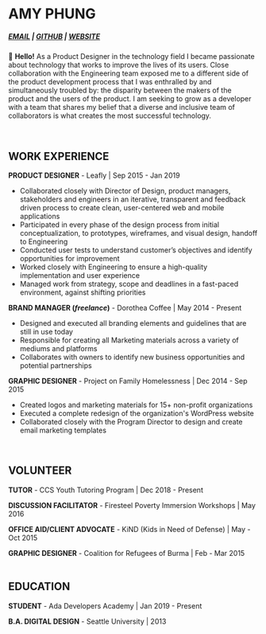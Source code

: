 # AMY PHUNG

 <h5> <a href="phung.amy85@gmail.com">EMAIL</a> | <a href="https://github.com/aphunk">GITHUB</a> | <a href="https://amyphung.xyz">WEBSITE</a></h5>
 
:wave: **Hello!**
As a Product Designer in the technology field I became passionate about technology that works to improve the lives of its users. Close collaboration with the Engineering team exposed me to a different side of the product development process that I was enthralled by and simultaneously troubled by: the disparity between the makers of the product and the users of the product. I am seeking to grow as a developer with a team that shares my belief that a diverse and inclusive team of collaborators is what creates the most successful technology.

<br> 

## WORK EXPERIENCE

**PRODUCT DESIGNER** -
Leafly | Sep 2015 - Jan 2019
- Collaborated closely with Director of Design, product managers, stakeholders and engineers in an iterative, transparent and feedback driven process to create clean, user-centered web and mobile applications
- Participated in every phase of the design process from initial conceptualization, to prototypes, wireframes, and visual design, handoff to Engineering
- Conducted user tests to understand customer’s objectives and identify opportunities for improvement
- Worked closely with Engineering to ensure a high-quality implementation and user experience
- Managed work from strategy, scope and deadlines in a fast-paced environment, against shifting priorities

**BRAND MANAGER (*freelance*)** -
Dorothea Coffee | May 2014 - Present 
- Designed and executed all branding elements and guidelines that are still in use today
-	Responsible for creating all Marketing materials across a variety of mediums and platforms
- Collaborates with owners to identify new business opportunities and potential partnerships

**GRAPHIC DESIGNER** -
Project on Family Homelessness | Dec 2014 - Sep 2015
- Created logos and marketing materials for 15+ non-profit organizations
- Executed a complete redesign of the organization's WordPress website
- Collaborated closely with the Program Director to design and create email marketing templates
<br>

## VOLUNTEER

**TUTOR** -
CCS Youth Tutoring Program | Dec 2018 - Present

**DISCUSSION FACILITATOR** -
Firesteel Poverty Immersion Workshops | May 2016

**OFFICE AID/CLIENT ADVOCATE** -
KiND (Kids in Need of Defense) | May - Oct 2015

**GRAPHIC DESIGNER** -
Coalition for Refugees of Burma | Feb - Mar 2015
<br>
<br>

## EDUCATION

**STUDENT** -
Ada Developers Academy | Jan 2019 - Present

**B.A. DIGITAL DESIGN** -
Seattle University | 2013


